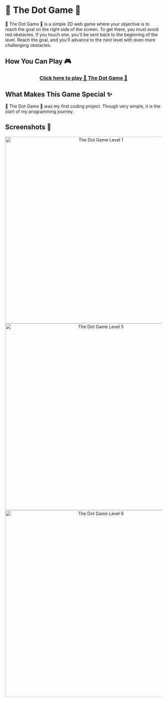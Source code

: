 <h1>🔴 The Dot Game 🔵</h1>

<p>
🔴 The Dot Game 🔵 is a simple 2D web game where your objective is to reach the goal on the right side of the screen. To get there, you must avoid red obstacles. If you touch one, you'll be sent back to the beginning of the level. Reach the goal, and you'll advance to the next level with even more challenging obstacles.
</p>

<h2>How You Can Play 🎮 </h2>

<div align="center">
  <h3>
    <a href="https://danielnakhooda.com/games/TheDotGame/DotGame.html">
      Click here to play 🔴 The Dot Game 🔵
    </a>
  </h3>
</div>

<h2>What Makes This Game Special ✨ </h2>

<p>
🔴 The Dot Game 🔵 was my first coding project. Though very simple, it is the start of my programming journey.
</p>

<h2>Screenshots 📸</h2>

<p align="center">
  <img src="https://github.com/user-attachments/assets/275ca2a6-215a-40ed-8292-d89d7afa28da" alt="The Dot Game Level 1" width="600" />
  <img src="https://github.com/user-attachments/assets/792e2e7f-6e92-4c50-86ca-5379d09ad2d6" alt="The Dot Game Level 5" width="600" />
  <img src="https://github.com/user-attachments/assets/9a3e3aff-4883-4c66-b360-ba593c494a29" alt="The Dot Game Level 6" width="600" />
</p>
